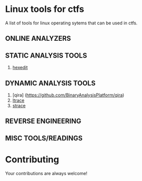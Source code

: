 Linux tools for ctfs
========================

A list of tools for linux operating sytems that can be used in ctfs.

## ONLINE ANALYZERS


## STATIC ANALYSIS TOOLS
1. [hexedit](http://www.hexedit.com/)

## DYNAMIC ANALYSIS TOOLS
1. [qira] (https://github.com/BinaryAnalysisPlatform/qira)
2. [ltrace](http://linux.die.net/man/1/ltrace)
3. [strace](http://linux.die.net/man/1/strace)

## REVERSE ENGINEERING


## MISC TOOLS/READINGS

# Contributing
Your contributions are always welcome!
